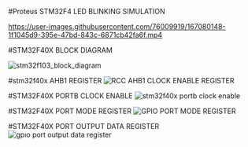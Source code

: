 #Proteus STM32F4 LED BLINKING SIMULATION

https://user-images.githubusercontent.com/76009919/167080148-1f1045d9-395e-47bd-843c-6871cb42fa6f.mp4


#STM32F40X BLOCK DIAGRAM

![stm32f103_block_diagram](https://user-images.githubusercontent.com/76009919/167087520-edc98a53-f438-4f6c-ad2b-91e994b91049.jpg)

#stm32f40x AHB1 REGISTER
![RCC AHB1 CLOCK ENABLE REGISTER](https://user-images.githubusercontent.com/76009919/167087843-3e65a402-2d04-4a04-b725-faa16624fbc0.png)

#STM32F40X PORTB CLOCK ENABLE
![stm32f40x portb clock enable](https://user-images.githubusercontent.com/76009919/167088179-1a851724-4e13-4fef-803d-24f83621d04a.png)

#STM32F40X PORT MODE REGISTER
![GPIO PORT MODE REGISTER](https://user-images.githubusercontent.com/76009919/167089231-52d18075-9eae-45ed-87dd-1a804c14058e.png)

#STM32F40X  PORT OUTPUT DATA REGISTER
![gpıo port output data register](https://user-images.githubusercontent.com/76009919/167090281-abb05f1b-c95a-4f87-b442-4bae6fd3cb73.png)
